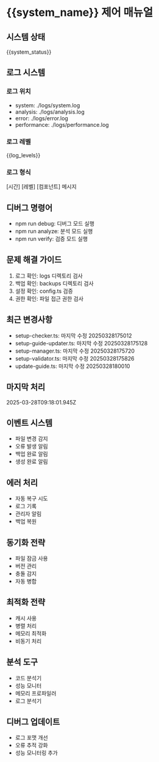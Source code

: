 # {{system_name}} 제어 매뉴얼

## 시스템 상태

{{system_status}}

## 로그 시스템

### 로그 위치

- system: ./logs/system.log
- analysis: ./logs/analysis.log
- error: ./logs/error.log
- performance: ./logs/performance.log

### 로그 레벨

{{log_levels}}

### 로그 형식

[시간] [레벨] [컴포넌트] 메시지

## 디버그 명령어

- npm run debug: 디버그 모드 실행
- npm run analyze: 분석 모드 실행
- npm run verify: 검증 모드 실행

## 문제 해결 가이드

1. 로그 확인: logs 디렉토리 검사
2. 백업 확인: backups 디렉토리 검사
3. 설정 확인: config.ts 검증
4. 권한 확인: 파일 접근 권한 검사

## 최근 변경사항

- setup-checker.ts: 마지막 수정 20250328175012
- setup-guide-updater.ts: 마지막 수정 20250328175128
- setup-manager.ts: 마지막 수정 20250328175720
- setup-validator.ts: 마지막 수정 20250328175826
- update-guide.ts: 마지막 수정 20250328180010

## 마지막 처리

2025-03-28T09:18:01.945Z

## 이벤트 시스템

- 파일 변경 감지
- 오류 발생 알림
- 백업 완료 알림
- 생성 완료 알림

## 에러 처리

- 자동 복구 시도
- 로그 기록
- 관리자 알림
- 백업 복원

## 동기화 전략

- 파일 잠금 사용
- 버전 관리
- 충돌 감지
- 자동 병합

## 최적화 전략

- 캐시 사용
- 병렬 처리
- 메모리 최적화
- 비동기 처리

## 분석 도구

- 코드 분석기
- 성능 모니터
- 메모리 프로파일러
- 로그 분석기

## 디버그 업데이트

- 로그 포맷 개선
- 오류 추적 강화
- 성능 모니터링 추가
